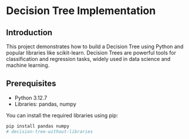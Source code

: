 # Decision Tree Implementation

## Introduction
This project demonstrates how to build a Decision Tree using Python and popular libraries like scikit-learn. Decision Trees are powerful tools for classification and regression tasks, widely used in data science and machine learning.

## Prerequisites
- Python 3.12.7
- Libraries: pandas, numpy

You can install the required libraries using pip:
```bash
pip install pandas numpy
# decision-tree-without-libraries
